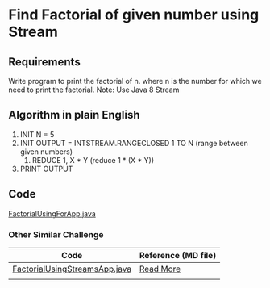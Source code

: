 # Find Factorial of given number using Stream


## Requirements
Write program to print the factorial of n.
where n is the number for which we need to print the factorial.
Note: Use Java 8 Stream

## Algorithm in plain English
1. INIT N = 5
2. INIT OUTPUT = INTSTREAM.RANGECLOSED 1 TO N (range between given numbers)
   1. REDUCE 1, X * Y (reduce 1 * (X * Y))
3. PRINT OUTPUT

## Code
[FactorialUsingForApp.java](FactorialUsingForApp.java)


### Other Similar Challenge
| Code                                                            | Reference (MD file)                        |
|-----------------------------------------------------------------|--------------------------------------------|
| [FactorialUsingStreamsApp.java](FactorialUsingStreamsApp.java)  | [Read More](FactorialUsingStreamsApp.md)   |
|                                                                 |                                            |
